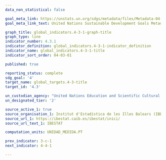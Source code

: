 ```yaml
---
data_non_statistical: false

goal_meta_link: https://unstats.un.org/sdgs/metadata/files/Metadata-04-03-01.pdf
goal_meta_link_text: United Nations Sustainable Development Goals Metadata (PDF 210 KB)

graph_title: global_indicators.4-3-1-graph-title
graph_type: line
indicator_number: 4.3.1
indicator_definition: global_indicators.4-3-1-indicator_definition
indicator_name: global_indicators.4-3-1-title
indicator_sort_order: 04-03-01

published: true

reporting_status: complete
sdg_goal: '4'
target_name: global_targets.4-3-title
target_id: '4.3'

un_custodian_agency: "United Nations Education and Scientific Cultural Organisation - Institute of Statistics (UNESCO-UIS)"
un_designated_tier: '2'

source_active_1: true
source_organisation_1: Institut d'Estadística de les Illes Balears (IBESTAT)
source_url_1: https://ibestat.caib.es/ibestat/inici/
source_url_text_1: IBESTAT

computation_units: UNIDAD_MEDIDA.PT

prev_indicator: 3-c-1
next_indicator: 4-4-1

---
```




